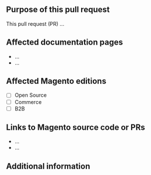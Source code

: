 ## Purpose of this pull request

<!-- REQUIRED Describe the goal and the type of changes this pull request covers. Tell us what changes are you making and why. -->

This pull request (PR) ...

## Affected documentation pages

<!-- REQUIRED List HTML links for affected pages on Open Source https://docs.magento.com/m2/ce/user_guide/ or Commerce or B2B. Not needed for large numbers of files. -->

- ...
- ...

## Affected Magento editions

- [ ] Open Source
- [ ] Commerce
- [ ] B2B

## Links to Magento source code or PRs

<!--  OPTIONAL - REMOVE THIS SECTION IF NOT USED. If this pull request references a file in a Magento codebase repository or a code PR, add it here. -->

- ...
- ...

## Additional information

<!-- (OPTIONAL) What other information can you provide? -->

<!-- 
If you are fixing a GitHub issue, note it using GitHub keyword format (https://help.github.com/en/articles/closing-issues-using-keywords#closing-an-issue-in-a-different-repository) to close the issue when this pull request is merged. Example: `Fixes #1234`

`master` is the default branch. Merged pull requests to `master` go live on the site automatically. Any requested changes to content on the `master` branch must be related to the released codebase. Any content related to future releases goes in the `develop` branch.

See Contribution guidelines (https://github.com/magento/merchdocs/blob/master/.github/CONTRIBUTING.md) and wiki (https://github.com/magento/merchdocs/wiki) for more information.
-->
